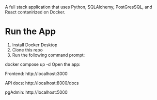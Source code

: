 A full stack application that uses Python, SQLAlchemy, PostGresSQL, and React contanirized on Docker.
# Run the App

1. Install Docker Desktop
2. Clone this repo
3. Run the following command prompt:

docker compose up -d
Open the app:

Frontend: http://localhost:3000

API docs: http://localhost:8000/docs

pgAdmin: http://localhost:5000
